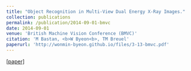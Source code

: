 ```yaml
---
title: "Object Recognition in Multi-View Dual Energy X-Ray Images."
collection: publications
permalink: /publication/2014-09-01-bmvc
date: 2014-09-01
venue: 'British Machine Vision Conference (BMVC)'
citation: 'M Bastan, <b>W Byeon<b>, TM Breuel'
paperurl: 'http://wonmin-byeon.github.io/files/3-13-bmvc.pdf'
---
```

[[paper]](http://wonmin-byeon.github.io/files/3-13-bmvc.pdf)
